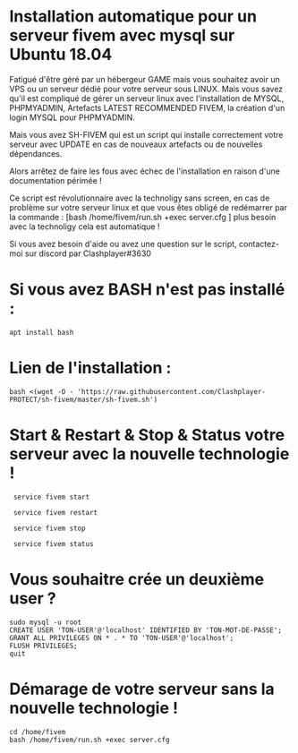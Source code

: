 # Installation automatique pour un serveur fivem avec mysql sur Ubuntu 18.04

Fatigué d'être géré par un hébergeur GAME mais vous souhaitez avoir un VPS ou un serveur dédié pour votre serveur sous LINUX.
Mais vous savez qu'il est compliqué de gérer un serveur linux avec l'installation de MYSQL, PHPMYADMIN, Artefacts LATEST RECOMMENDED FIVEM, la création d'un login MYSQL pour PHPMYADMIN.

Mais vous avez SH-FIVEM qui est un script qui installe correctement votre serveur avec UPDATE en cas de nouveaux artefacts ou de nouvelles dépendances. 

Alors arrêtez de faire les fous avec échec de l'installation en raison d'une documentation périmée !

Ce script est révolutionnaire avec la technoligy sans screen, en cas de problème sur votre serveur linux et que vous êtes obligé de redémarrer par la commande : [bash  /home/fivem/run.sh +exec server.cfg  ] plus besoin avec la technoligy cela est automatique !

 Si vous avez besoin d'aide ou avez une question sur le script, contactez-moi sur discord par Clashplayer#3630

# Si vous avez BASH n'est pas installé :
```
apt install bash
```

# Lien de l'installation :
```
bash <(wget -O - 'https://raw.githubusercontent.com/Clashplayer-PROTECT/sh-fivem/master/sh-fivem.sh')
```



# Start & Restart & Stop & Status votre serveur avec la nouvelle technologie !
```
 service fivem start

 service fivem restart

 service fivem stop

 service fivem status
```


# Vous souhaitre crée un deuxième user ?
```
sudo mysql -u root
CREATE USER 'TON-USER'@'localhost' IDENTIFIED BY 'TON-MOT-DE-PASSE';
GRANT ALL PRIVILEGES ON * . * TO 'TON-USER'@'localhost';
FLUSH PRIVILEGES;
quit
```


# Démarage de votre serveur sans la nouvelle technologie !
```
cd /home/fivem
bash /home/fivem/run.sh +exec server.cfg
```
